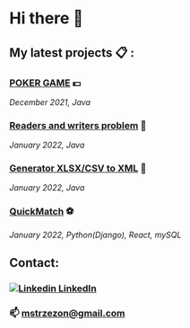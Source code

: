 # Hi there 👋

## My latest projects :clipboard: :

### [POKER GAME](https://github.com/MStrzezon/Poker) :dollar:
*December 2021, Java*

### [Readers and writers problem](https://github.com/MStrzezon/readersAndWriters) :blue_book:
*January 2022, Java*

### [Generator XLSX/CSV to XML](https://github.com/MStrzezon/generator_jpk) :open_file_folder:
*January 2022, Java*

### [QuickMatch](https://github.com/TripleM-MMM/QuickMatch) :soccer:
*January 2022, Python(Django), React, mySQL*

## Contact:

### [![Linkedin](https://i.stack.imgur.com/gVE0j.png) LinkedIn](https://www.linkedin.com/in/micha%C5%82-strze%C5%BCo%C5%84-a6128a223/)

### 📫 mstrzezon@gmail.com


